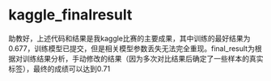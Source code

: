 # kaggle_finalresult
助教好，上述代码和结果是我kaggle比赛的主要成果，其中训练的最好结果为0.677，训练模型已提交，但是相关模型参数丢失无法完全重现。final_result为根据对训练结果分析，手动修改的结果（因为多次对比结果后确定了一些样本的真实标签），最终的成绩可以达到0.71
